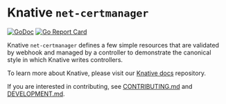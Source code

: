 # Knative `net-certmanager`

[![GoDoc](https://godoc.org/knative.dev/net-certmanager?status.svg)](https://godoc.org/knative.dev/net-certmanager)
[![Go Report Card](https://goreportcard.com/badge/knative/net-certmanager)](https://goreportcard.com/report/knative/net-certmanager)

Knative `net-certmanager` defines a few simple resources that are validated by
webhook and managed by a controller to demonstrate the canonical style in which
Knative writes controllers.

To learn more about Knative, please visit our
[Knative docs](https://github.com/knative/docs) repository.

If you are interested in contributing, see [CONTRIBUTING.md](./CONTRIBUTING.md)
and [DEVELOPMENT.md](./DEVELOPMENT.md).
